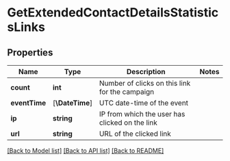 # GetExtendedContactDetailsStatisticsLinks

## Properties
Name | Type | Description | Notes
------------ | ------------- | ------------- | -------------
**count** | **int** | Number of clicks on this link for the campaign | 
**eventTime** | [**\DateTime**] | UTC date-time of the event | 
**ip** | **string** | IP from which the user has clicked on the link | 
**url** | **string** | URL of the clicked link | 

[[Back to Model list]](../../README.md#documentation-for-models) [[Back to API list]](../../README.md#documentation-for-api-endpoints) [[Back to README]](../../README.md)


